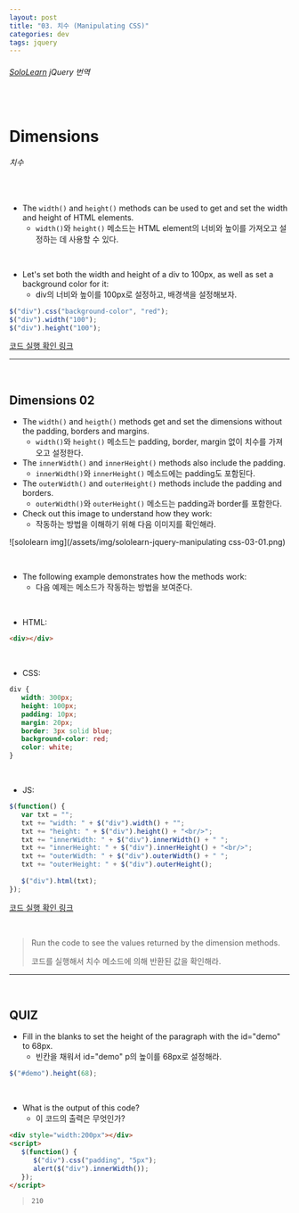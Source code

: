 ```yaml
---
layout: post
title: "03. 치수 (Manipulating CSS)"
categories: dev
tags: jquery
---
```


###### [SoloLearn](https://www.sololearn.com) jQuery 번역

<br>

# Dimensions

###### 치수

<br>

- The `width()` and `height()` methods can be used to get and set the width and height of HTML elements.
  - `width()`와 `height()` 메소드는 HTML element의 너비와 높이를 가져오고 설정하는 데 사용할 수 있다.

<br>

- Let's set both the width and height of a div to 100px, as well as set a background color for it:
  - div의 너비와 높이를 100px로 설정하고, 배경색을 설정해보자.

```js
$("div").css("background-color", "red");
$("div").width("100");
$("div").height("100");
```

[코드 실행 확인 링크](https://code.sololearn.com/1120/#js)

------

<br>

## Dimensions 02

- The `width()` and `heigth()` methods get and set the dimensions without the padding, borders and margins.
  - `width()`와 `height()` 메소드는 padding, border, margin 없이 치수를 가져오고 설정한다.
- The `innerWidth()` and `innerHeight()` methods also include the padding.
  - `innerWidth()`와 `innerHeight()` 메소드에는 padding도 포함된다.
- The `outerWidth()` and `outerHeight()` methods include the padding and borders.
  - `outerWidth()`와 `outerHeight()` 메소드는 padding과 border를 포함한다.
- Check out this image to understand how they work:
  - 작동하는 방법을 이해하기 위해 다음 이미지를 확인해라.

![sololearn img](/assets/img/sololearn-jquery-manipulating css-03-01.png)

<br>

- The following example demonstrates how the methods work:
  - 다음 예제는 메소드가 작동하는 방법을 보여준다.

<br>

- HTML:

```html
<div></div>
```

<br>

- CSS:

```css
div {
   width: 300px;
   height: 100px;
   padding: 10px;
   margin: 20px;
   border: 3px solid blue;
   background-color: red;
   color: white;
}
```

<br>

- JS:

```js
$(function() {
   var txt = "";
   txt += "width: " + $("div").width() + "";
   txt += "height: " + $("div").height() + "<br/>";
   txt += "innerWidth: " + $("div").innerWidth() + " ";
   txt += "innerHeight: " + $("div").innerHeight() + "<br/>";
   txt += "outerWidth: " + $("div").outerWidth() + " ";
   txt += "outerHeight: " + $("div").outerHeight();
   
   $("div").html(txt);
});
```

[코드 실행 확인 링크](https://code.sololearn.com/1121/#js)

<br>

> Run the code to see the values returned by the dimension methods.
>
> 코드를 실행해서 치수 메소드에 의해 반환된 값을 확인해라.

------

<br>

## QUIZ

- Fill in the blanks to set the height of the paragraph with the id="demo" to 68px.
  - 빈칸을 채워서 id="demo" p의 높이를 68px로 설정해라.

```js
$("#demo").height(68);
```

<br>

- What is the output of this code?
  - 이 코드의 출력은 무엇인가?

```html
<div style="width:200px"></div>
<script>
   $(function() {
      $("div").css("padding", "5px");
      alert($("div").innerWidth());
   });
</script>
```

> `210`

<br>